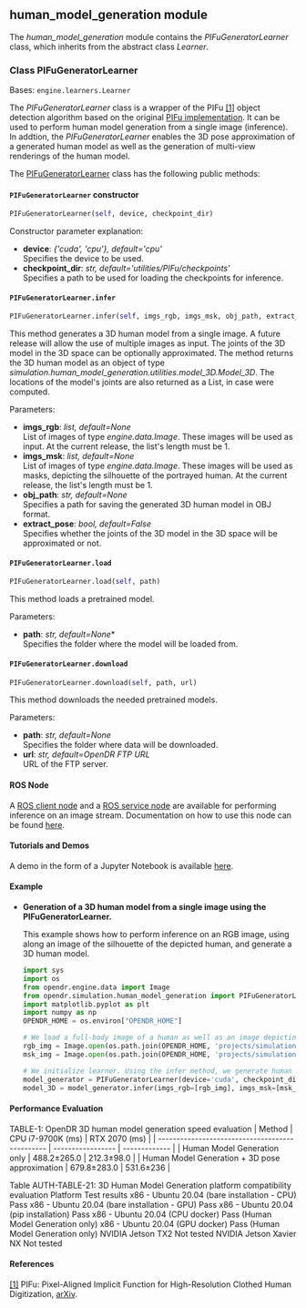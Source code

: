 ## human_model_generation module

The *human_model_generation* module contains the *PIFuGeneratorLearner* class, which inherits from the abstract class *Learner*.

### Class PIFuGeneratorLearner
Bases: `engine.learners.Learner`

The *PIFuGeneratorLearner* class is a wrapper of the PIFu [[1]](#pifu-paper) object detection algorithm based on the original
[PIFu implementation](https://github.com/shunsukesaito/PIFu).
It can be used to perform human model generation from a single image (inference). In addtion, the *PIFuGeneratorLearner* enables the 3D pose approximation of a generated human model as well as the generation of multi-view renderings of the human model.

The [PIFuGeneratorLearner](/src/opendr/simulation/human_model_generation/pifu_generator_learner.py ) class has the
following public methods:

#### `PIFuGeneratorLearner` constructor
```python
PIFuGeneratorLearner(self, device, checkpoint_dir)
```

Constructor parameter explanation:
- **device**: *{'cuda', 'cpu'}, default='cpu'*\
Specifies the device to be used.
- **checkpoint_dir**: *str, default='utilities/PIFu/checkpoints'*\
Specifies a path to be used for loading the checkpoints for inference. 
  
#### `PIFuGeneratorLearner.infer`
```python
PIFuGeneratorLearner.infer(self, imgs_rgb, imgs_msk, obj_path, extract_pose)
```

This method generates a 3D human model from a single image.
A future release will allow the use of multiple images as input.
The joints of the 3D model in the 3D space can be optionally approximated.
The method returns the 3D human model as an object of type *simulation.human_model_generation.utilities.model_3D.Model_3D*.
The locations of the model's joints are also returned as a List, in case were computed.

Parameters:
- **imgs_rgb**: *list, default=None*\
List of images of type *engine.data.Image*. These images will be used as input. At the current release, the list's length must be 1. 
- **imgs_msk**: *list, default=None*\
List of images of type *engine.data.Image*. These images will be used as masks, depicting the silhouette of the portrayed human. At the current release, the list's length must be 1. 
- **obj_path**: *str, default=None*\
Specifies a path for saving the generated 3D human model in OBJ format.
 - **extract_pose**: *bool, default=False*\
Specifies whether the joints of the 3D model in the 3D space will be approximated or not.

#### `PIFuGeneratorLearner.load`
```python
PIFuGeneratorLearner.load(self, path)
```  

This method loads a pretrained model.

Parameters:
- **path**: *str, default=None**\
Specifies the folder where the model will be loaded from.
  
#### `PIFuGeneratorLearner.download`
```python
PIFuGeneratorLearner.download(self, path, url)
```  

This method downloads the needed pretrained models.

Parameters:
- **path**: *str, default=None*\
Specifies the folder where data will be downloaded.
- **url**: *str, default=OpenDR FTP URL*\
URL of the FTP server.

#### ROS Node

A [ROS client node](../../projects/opendr_ws/src/simulation/scripts/human_model_generation_client.py) and a [ROS service node](../../projects/opendr_ws/src/simulation/scripts/human_model_generation_service.py) are available for performing
inference on an image stream.
Documentation on how to use this node can be found [here](../../projects/opendr_ws/src/perception/README.md).

#### Tutorials and Demos

A demo in the form of a Jupyter Notebook is available
[here](../../projects/simulation/human_model_generation/demos/model_generation.ipynb).

#### Example 

* **Generation of a 3D human model from a single image using the PIFuGeneratorLearner.**

  This example shows how to perform inference on an RGB image, using along an image of the silhouette of the depicted human, and generate a 3D human model.

  ```python
  import sys
  import os
  from opendr.engine.data import Image
  from opendr.simulation.human_model_generation import PIFuGeneratorLearner
  import matplotlib.pyplot as plt
  import numpy as np
  OPENDR_HOME = os.environ["OPENDR_HOME"]

  # We load a full-body image of a human as well as an image depicting its corresponding silhouette. 
  rgb_img = Image.open(os.path.join(OPENDR_HOME, 'projects/simulation/human_model_generation/demos', 'imgs_input/rgb/result_0004.jpg'))
  msk_img = Image.open(os.path.join(OPENDR_HOME, 'projects/simulation/human_model_generation/demos', 'imgs_input/msk/result_0004.jpg'))

  # We initialize learner. Using the infer method, we generate human 3D model. 
  model_generator = PIFuGeneratorLearner(device='cuda', checkpoint_dir='./temp')
  model_3D = model_generator.infer(imgs_rgb=[rgb_img], imgs_msk=[msk_img], extract_pose=False)
  ```

#### Performance Evaluation

TABLE-1: OpenDR 3D human model generation speed evaluation
| Method                                          | CPU i7-9700K (ms) | RTX 2070 (ms) |
| ----------------------------------------------- | ----------------- | ------------- |
| Human Model Generation only                     | 488.2±265.0       | 212.3±98.0    | 
| Human Model Generation + 3D pose approximation  | 679.8±283.0       | 531.6±236     |






Table AUTH-TABLE-21: 3D Human Model Generation platform compatibility evaluation
Platform
Test results
x86 - Ubuntu 20.04 (bare installation - CPU)
Pass
x86 - Ubuntu 20.04 (bare installation - GPU)
Pass
x86 - Ubuntu 20.04 (pip installation)
Pass
x86 - Ubuntu 20.04 (CPU docker)
Pass (Human Model Generation only)
x86 - Ubuntu 20.04 (GPU docker)
Pass (Human Model Generation only)
NVIDIA Jetson TX2
Not tested
NVIDIA Jetson Xavier NX
Not tested


#### References
<a name="pifu-paper" href="https://shunsukesaito.github.io/PIFu/">[1]</a>
PIFu: Pixel-Aligned Implicit Function for High-Resolution Clothed Human Digitization,
[arXiv](https://arxiv.org/abs/1905.05172).  
